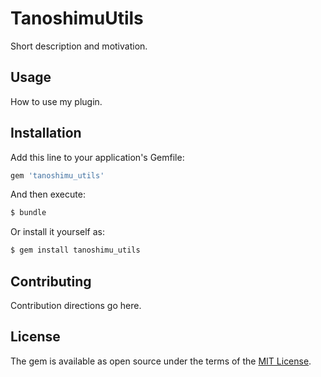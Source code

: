# TanoshimuUtils
Short description and motivation.

## Usage
How to use my plugin.

## Installation
Add this line to your application's Gemfile:

```ruby
gem 'tanoshimu_utils'
```

And then execute:
```bash
$ bundle
```

Or install it yourself as:
```bash
$ gem install tanoshimu_utils
```

## Contributing
Contribution directions go here.

## License
The gem is available as open source under the terms of the [MIT License](https://opensource.org/licenses/MIT).
